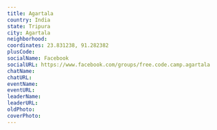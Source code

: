 ```yaml
---
title: Agartala
country: India
state: Tripura
city: Agartala
neighborhood: 
coordinates: 23.831238, 91.282382
plusCode:
socialName: Facebook
socialURL: https://www.facebook.com/groups/free.code.camp.agartala
chatName:
chatURL:
eventName:
eventURL:
leaderName:
leaderURL:
oldPhoto: 
coverPhoto:
---
```

